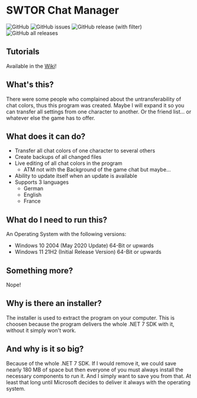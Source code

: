 # SWTOR Chat Manager

![GitHub](https://img.shields.io/github/license/zagrthos/SWTOR-ChatColorManager) ![GitHub issues](https://img.shields.io/github/issues/zagrthos/SWTOR-ChatColorManager) ![GitHub release (with filter)](https://img.shields.io/github/v/release/zagrthos/SWTOR-ChatColorManager) ![GitHub all releases](https://img.shields.io/github/downloads/zagrthos/SWTOR-ChatColorManager/total)

## Tutorials
Available in the [Wiki](https://github.com/Zagrthos/SWTOR-ChatColorManager/wiki)!

## What's this?
There were some people who complained about the untransferability of chat colors, thus this program was created.
Maybe I will expand it so you can transfer all settings from one character to another. Or the friend list... or whatever else the game has to offer.

## What does it can do?
- Transfer all chat colors of one character to several others
- Create backups of all changed files
- Live editing of all chat colors in the program
  - ATM not with the Background of the game chat but maybe...
- Ability to update itself when an update is available
- Supports 3 languages
  - German
  - English
  - France

## What do I need to run this?
An Operating System with the following versions:
- Windows 10 2004 (May 2020 Update) 64-Bit or upwards
- Windows 11 21H2 (Initial Release Version) 64-Bit or upwards

## Something more?
Nope!

## Why is there an installer?
The installer is used to extract the program on your computer. This is choosen because the program delivers the whole .NET 7 SDK with it, without it simply won't work.

## And why is it so big?
Because of the whole .NET 7 SDK. If I would remove it, we could save nearly 180 MB of space but then everyone of you must always install the necessary components to run it.
And I simply want to save you from that. At least that long until Microsoft decides to deliver it always with the operating system.

